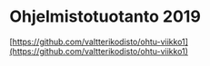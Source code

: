 # Ohjelmistotuotanto 2019

[https://github.com/valtterikodisto/ohtu-viikko1](https://github.com/valtterikodisto/ohtu-viikko1)

